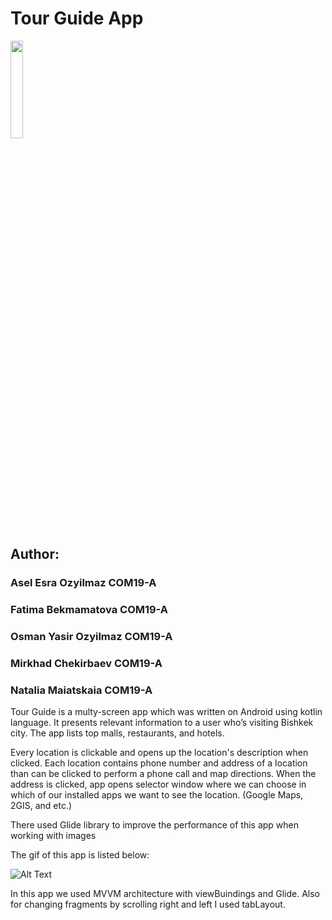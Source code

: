 # Tour Guide App


<img src="https://upload.wikimedia.org/wikipedia/en/0/07/Ala-Too_International_University_Seal.png" width="20%" />

## Author: 
### Asel Esra Ozyilmaz COM19-A
### Fatima Bekmamatova COM19-A
### Osman Yasir Ozyilmaz COM19-A
### Mirkhad Chekirbaev COM19-A
### Natalia Maiatskaia COM19-A

Tour Guide is a multy-screen app which was written on Android using kotlin language. It presents relevant information
to a user who’s visiting Bishkek city. The app lists top malls, restaurants, and hotels.

Every location is clickable and opens up the location's description when clicked. Each location contains phone number and address of a location than can be clicked to perform a phone call and map directions.
When the address is clicked, app opens selector window where we can choose in which of our installed apps we want to see the location. (Google Maps, 2GIS, and etc.)

There used Glide library to improve the performance of this app when working with images

The gif of this app is listed below:


![Alt Text](https://github.com/MIA1kl/Tour-Guide-App/blob/master/ezgif.com-gif-maker%20(1).gif?raw=true)

In this app we used MVVM architecture with viewBuindings and Glide. Also for changing fragments by scrolling right and left I used tabLayout.
